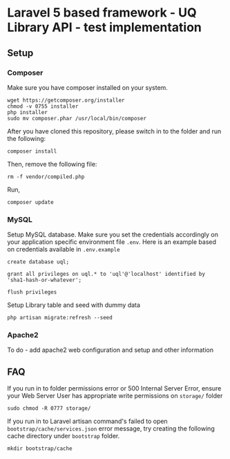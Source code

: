 # Laravel 5 based framework  - UQ Library API - test implementation

## Setup

### Composer

Make sure you have composer installed on your system. 

```
wget https://getcomposer.org/installer
chmod -v 0755 installer
php installer
sudo mv composer.phar /usr/local/bin/composer
```

After you have cloned this repository, please switch in to the folder and run the following:

```
composer install
```

Then, remove the following file:

```
rm -f vendor/compiled.php
```

Run,

```
composer update
```

### MySQL

Setup MySQL database. Make sure you set the credentials accordingly on your application specific 
environment file `.env`. Here is an example based on credentials available in `.env.example`

```
create database uql;

grant all privileges on uql.* to 'uql'@'localhost' identified by 'sha1-hash-or-whatever';

flush privileges
```

Setup Library table and seed with dummy data

```
php artisan migrate:refresh --seed
```

### Apache2
To do - add apache2 web configuration and setup and other information

## FAQ

If you run in to folder permissions error or 500 Internal Server Error, ensure your Web Server User has appropriate 
write permissions on `storage/` folder

```
sudo chmod -R 0777 storage/
```
If you run in to Laravel artisan command's failed to open `bootstrap/cache/services.json` error message, try creating 
the following cache directory under `bootstrap` folder.

```
mkdir bootstrap/cache
```

